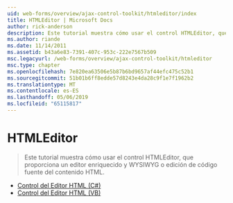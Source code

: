 ```yaml
---
uid: web-forms/overview/ajax-control-toolkit/htmleditor/index
title: HTMLEditor | Microsoft Docs
author: rick-anderson
description: Este tutorial muestra cómo usar el control HTMLEditor, que proporciona un editor enriquecido y WYSIWYG o edición de código fuente del contenido HTML.
ms.author: riande
ms.date: 11/14/2011
ms.assetid: b43a6e83-7391-407c-953c-222e7567b509
msc.legacyurl: /web-forms/overview/ajax-control-toolkit/htmleditor
msc.type: chapter
ms.openlocfilehash: 7e820ea63506e5b87b6bd9657af44efc475c52b1
ms.sourcegitcommit: 51b01b6ff8edde57d8243e4da28c9f1e7f1962b2
ms.translationtype: MT
ms.contentlocale: es-ES
ms.lasthandoff: 05/06/2019
ms.locfileid: "65115817"
---
```

# <a name="htmleditor"></a>HTMLEditor

> Este tutorial muestra cómo usar el control HTMLEditor, que proporciona un editor enriquecido y WYSIWYG o edición de código fuente del contenido HTML.

- [Control del Editor HTML (C#)](how-do-i-use-the-html-editor-control-cs.md)
- [Control del Editor HTML (VB)](how-do-i-use-the-html-editor-control-vb.md)
